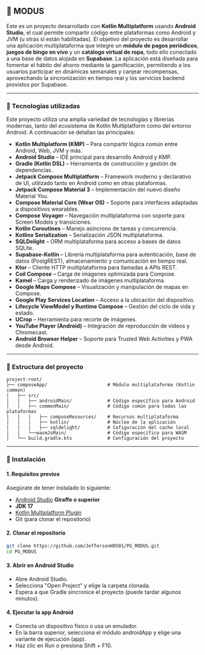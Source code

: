 ## 📱 MODUS

Este es un proyecto desarrollado con **Kotlin Multiplatform** usando **Android Studio**, el cual permite compartir código entre plataformas como Android y JVM (u otras si están habilitadas). El objetivo del proyecto es desarrollar una aplicación multiplataforma que integre un **módulo de pagos periódicos**, **juegos de bingo en vivo** y un **catálogo virtual de ropa**, todo ello conectado a una base de datos alojada en **Supabase**. La aplicación está diseñada para fomentar el hábito del ahorro mediante la gamificación, permitiendo a los usuarios participar en dinámicas semanales y canjear recompensas, aprovechando la sincronización en tiempo real y los servicios backend provistos por Supabase.

---

### 🧰 Tecnologías utilizadas

Este proyecto utiliza una amplia variedad de tecnologías y librerías modernas, tanto del ecosistema de Kotlin Multiplatform como del entorno Android. A continuación se detallan las principales:

- **Kotlin Multiplatform (KMP)** – Para compartir lógica común entre Android, Web, JVM y más.
- **Android Studio** – IDE principal para desarrollo Android y KMP.
- **Gradle (Kotlin DSL)** – Herramienta de construcción y gestión de dependencias.
- **Jetpack Compose Multiplatform** – Framework moderno y declarativo de UI, utilizado tanto en Android como en otras plataformas.
- **Jetpack Compose Material 3** – Implementación del nuevo diseño Material You.
- **Compose Material Core (Wear OS)** – Soporte para interfaces adaptadas a dispositivos wearables.
- **Compose Voyager** – Navegación multiplataforma con soporte para Screen Models y transiciones.
- **Kotlin Coroutines** – Manejo asíncrono de tareas y concurrencia.
- **Kotlinx Serialization** – Serialización JSON multiplataforma.
- **SQLDelight** – ORM multiplataforma para acceso a bases de datos SQLite.
- **Supabase-Kotlin** – Librería multiplataforma para autenticación, base de datos (PostgREST), almacenamiento y comunicación en tiempo real.
- **Ktor** – Cliente HTTP multiplataforma para llamadas a APIs REST.
- **Coil Compose** – Carga de imágenes optimizada para Compose.
- **Kamel** – Carga y renderizado de imágenes multiplataforma.
- **Google Maps Compose** – Visualización y manipulación de mapas en Compose.
- **Google Play Services Location** – Acceso a la ubicación del dispositivo.
- **Lifecycle ViewModel y Runtime Compose** – Gestión del ciclo de vida y estado.
- **UCrop** – Herramienta para recorte de imágenes.
- **YouTube Player (Android)** – Integración de reproducción de videos y Chromecast.
- **Android Browser Helper** – Soporte para Trusted Web Activities y PWA desde Android.

---

### 📁 Estructura del proyecto

```text
project-root/
├── composeApp/                      # Módulo multiplataforma (Kotlin common)
│   ├── src/
|   |   ├── androidMain/             # Código específico para Android
│   |   ├── commonMain/              # Código común para todas las plataformas
|   |   |   ├── composeResources/    # Recursos multiplataforma
|   |   |   ├── kotlin/              # Núcleo de la aplicación
|   |   |   ├── sqldelight/          # Cofiguración del cache local
|   |   └──wasmJsMain/               # Código específico para WASM
│   └── build.gradle.kts             # Configuración del proyecto
```

---

### 🚀 Instalación

#### 1. Requisitos previos

Asegúrate de tener instalado lo siguiente:

- [Android Studio](https://developer.android.com/studio) **Giraffe o superior**
- **JDK 17**
- [Kotlin Multiplatform Plugin](https://plugins.jetbrains.com/plugin/14936-kotlin-multiplatform-mobile)
- Git (para clonar el repositorio)

#### 2. Clonar el repositorio

```bash
git clone https://github.com/JeffersonH0501/PG_MODUS.git
cd PG_MODUS
```

#### 3. Abrir en Android Studio

 - Abre Android Studio.
 - Selecciona "Open Project" y elige la carpeta clonada.
 - Espera a que Gradle sincronice el proyecto (puede tardar algunos minutos).

#### 4. Ejecutar la app Android

 - Conecta un dispositivo físico o usa un emulador.
 - En la barra superior, selecciona el módulo androidApp y elige una variante de ejecución (app).
 - Haz clic en Run o presiona Shift + F10.




